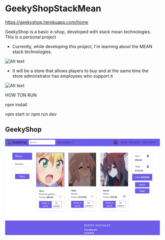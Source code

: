 # GeekyShopStackMean
https://geekyshop.herokuapp.com/home

GeekyShop is a basic e-shop, developed with stack mean technologies. This is a personal project

- Currently, while developing this project, I'm learning about the MEAN stack technologies.

![Alt text](https://miro.medium.com/max/725/1*P8aGpuAxcVXgO4m7cByVtA.jpeg) 

- It will be a store that allows players to buy and at the same time the store administrator has employees who support it

![Alt text](https://www.growthengineering.co.uk/wp-content/uploads/2019/08/partners-page-01-1-300x300.png) 


HOW TON RUN

npm install

npm start or npm run dev

## GeekyShop

![THIS IS GEEKYSHOP](https://github.com/Se1juro/GeekyShop-Stack-Mean/blob/angular9/Screenshot_1.png?raw=true)
